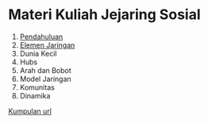 # Materi Kuliah Jejaring Sosial
1. [Pendahuluan](Pendahuluan.md)
2. [Elemen Jaringan](ElemenJaringan.md)
3. Dunia Kecil
4. Hubs
5. Arah dan Bobot
6. Model Jaringan
7. Komunitas
8. Dinamika

[Kumpulan url](url.md)
